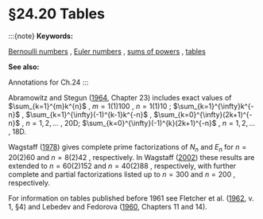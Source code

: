 # §24.20 Tables

:::{note}
**Keywords:**

[Bernoulli numbers](http://dlmf.nist.gov/search/search?q=Bernoulli%20numbers) , [Euler numbers](http://dlmf.nist.gov/search/search?q=Euler%20numbers) , [sums of powers](http://dlmf.nist.gov/search/search?q=sums%20of%20powers) , [tables](http://dlmf.nist.gov/search/search?q=tables)

**See also:**

Annotations for Ch.24
:::

Abramowitz and Stegun ([1964](./bib/index.html#bib24 "Handbook of Mathematical Functions with Formulas, Graphs, and Mathematical Tables"), Chapter 23) includes exact values of $\sum_{k=1}^{m}k^{n}$ , $m=1(1)100$ , $n=1(1)10$ ; $\sum_{k=1}^{\infty}k^{-n}$ , $\sum_{k=1}^{\infty}(-1)^{k-1}k^{-n}$ , $\sum_{k=0}^{\infty}(2k+1)^{-n}$ , $n=1,2,\dotsc$ , 20D; $\sum_{k=0}^{\infty}(-1)^{k}(2k+1)^{-n}$ , $n=1,2,\dotsc$ , 18D.

Wagstaff ([1978](./bib/W.html#bib2352 "The irregular primes to 125000")) gives complete prime factorizations of $N_{n}$ and $E_{n}$ for $n=20(2)60$ and $n=8(2)42$ , respectively. In Wagstaff ([2002](./bib/W.html#bib2353 "Prime Divisors of the Bernoulli and Euler Numbers")) these results are extended to $n=60(2)152$ and $n=40(2)88$ , respectively, with further complete and partial factorizations listed up to $n=300$ and $n=200$ , respectively.

For information on tables published before 1961 see Fletcher et al. ([1962](./bib/F.html#bib810 "An Index of Mathematical Tables. Vols. I, II"), v. 1, §4) and Lebedev and Fedorova ([1960](./bib/L.html#bib1392 "A Guide to Mathematical Tables"), Chapters 11 and 14).
